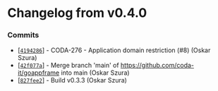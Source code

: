 # Changelog from v0.4.0
### Commits
* [[`4194286`](http://github.com/coda-it/goappframe/commit/4194286eebc620c01942460cb0432f165abed85f)] - CODA-276 - Application domain restriction (#8) (Oskar Szura)
* [[`42f077a`](http://github.com/coda-it/goappframe/commit/42f077afd75dac1c51d3b817082291bca0430d13)] - Merge branch 'main' of https://github.com/coda-it/goappframe into main (Oskar Szura)
* [[`827fee2`](http://github.com/coda-it/goappframe/commit/827fee2b36ef7bf132f24333ab75bca26d7a1c38)] - Build v0.3.3 (Oskar Szura)